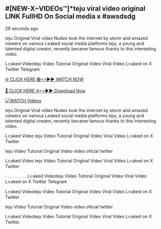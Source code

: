 ## #[NEW-X~VIDEOs™]*teju viral video original LINK FullHD On Social media x #awsdsdg

29 seconds ago

teju Original Viral video Nudes took the internet by storm and amazed viewers on various Leaked social media platforms.teju, a young and talented digital creator, recently became famous thanks to this interesting video.

L𝚎aked Videoteju Video Tutorial Original Video Viral Video L𝚎aked on X Twitter Telegram

[🌐 CLICK HERE 🟢==►► WATCH NOW](https://shorturl.at/XvvZf)

[🔴 CLICK HERE 🌐==►► Download Now](https://shorturl.at/XvvZf)

[![WATCH Videos](https://i.imgur.com/dJHk4Zq.gif)](https://shorturl.at/XvvZf)

teju Original Viral video Nudes took the internet by storm and amazed viewers on various Leaked social media platforms.teju, a young and talented digital creator, recently became famous thanks to this interesting video.

L𝚎aked Video teju Video Tutorial Original Video Viral Video L𝚎aked on X Twitter

teju Video Tutorial Original Video video oficial twitter

L𝚎aked Video teju Video Tutorial Original Video Viral Video L𝚎aked on X Twitter

. . . . . . . . . L𝚎aked Videoteju Video Tutorial Original Video Viral Video L𝚎aked on X Twitter Telegram

L𝚎aked Videoteju Video Tutorial Original Video Viral Video L𝚎aked on X Twitter

teju Video Tutorial Original Video video oficial twitter

L𝚎aked Videoteju Video Tutorial Original Video Viral Video L𝚎aked on X Twitter.